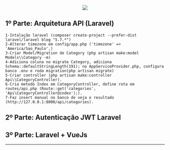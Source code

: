 <p align="center"><img src="https://laravel.com/assets/img/components/logo-laravel.svg"></p>

## 1º Parte: Arquitetura API (Laravel)
	1-Intalação laravel (composer create-project --prefer-dist laravel/laravel blog "5.7.*")
	2-Alterar timezone em config/app.php ('timezone' => 'America/Sao_Paulo',)
    3-Criar Model/Migration de Category (php artisan make:model Models\\Category -m)
    4-Adiciona coluna no migrate Category, adiciona Schema::defaultStringLength(191); no AppServiceProvider.php, configura banco .env e roda migration(php artisan migrate)
    5-Criar controller (php artisan make:controller Api\\CategoryController).
    6-Cria metodo Index em CategoryController, define rota em routes/api.php (Route::get('categories', 'Api\CategoryController@index');).
    7-Faz insert manual no banco de veja o resultado (http://127.0.0.1:8000/api/categories).

## 2º Parte: Autenticação JWT Laravel
## 3º Parte: Laravel + VueJs
<hr>
